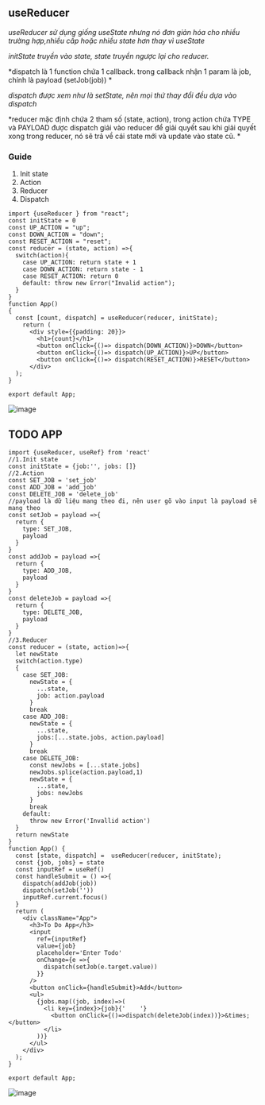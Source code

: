 ## useReducer
*useReducer sử dụng giống useState nhưng nó đơn giản hóa cho nhiều trường hợp,nhiều cấp hoặc nhiều state hơn thay vì useState* 

*initState truyền vào state, state truyền ngược lại cho reducer.*

*dispatch là 1 function chứa 1 callback. trong callback nhận 1 param là job, chính là payload (setJob(job)) *

*dispatch được xem như là setState, nên mọi thứ thay đổi đều dựa vào dispatch*

*reducer mặc định chứa 2 tham số (state, action), trong action chứa TYPE và PAYLOAD được dispatch giải vào reducer để giải quyết
sau khi giải quyết xong trong reducer, nó sẽ trả về cái state mới và update vào state cũ. *

### Guide

1. Init state
2. Action
3. Reducer
4. Dispatch
```
import {useReducer } from "react";
const initState = 0
const UP_ACTION = "up";
const DOWN_ACTION = "down";
const RESET_ACTION = "reset";
const reducer = (state, action) =>{
  switch(action){
    case UP_ACTION: return state + 1
    case DOWN_ACTION: return state - 1
    case RESET_ACTION: return 0
    default: throw new Error("Invalid action");
  }
}
function App() 
{
  const [count, dispatch] = useReducer(reducer, initState);
    return (
      <div style={{padding: 20}}>
        <h1>{count}</h1>
        <button onClick={()=> dispatch(DOWN_ACTION)}>DOWN</button>
        <button onClick={()=> dispatch(UP_ACTION)}>UP</button>
        <button onClick={()=> dispatch(RESET_ACTION)}>RESET</button>
      </div>
  );
}

export default App;

```
![image](https://user-images.githubusercontent.com/59383987/176338360-edaecd46-813d-4e62-9c6c-6ef5f8c71841.png)

## TODO APP
```
import {useReducer, useRef} from 'react'
//1.Init state
const initState = {job:'', jobs: []}
//2.Action
const SET_JOB = 'set_job'
const ADD_JOB = 'add_job'
const DELETE_JOB = 'delete_job'
//payload là dữ liệu mang theo đi, nên user gõ vào input là payload sẽ mang theo
const setJob = payload =>{
  return {
    type: SET_JOB,
    payload
  }
}
const addJob = payload =>{
  return {
    type: ADD_JOB,
    payload
  } 
}
const deleteJob = payload =>{
  return {
    type: DELETE_JOB,
    payload
  }
}
//3.Reducer
const reducer = (state, action)=>{
  let newState
  switch(action.type)
  {
    case SET_JOB:
      newState = {
        ...state,
        job: action.payload
      }
      break
    case ADD_JOB:
      newState = {
        ...state,
        jobs:[...state.jobs, action.payload]
      }
      break
    case DELETE_JOB:
      const newJobs = [...state.jobs]
      newJobs.splice(action.payload,1)
      newState = {
        ...state,
        jobs: newJobs
      }
      break
    default:
      throw new Error('Invallid action')
  }
  return newState
}
function App() {
  const [state, dispatch] =  useReducer(reducer, initState);
  const {job, jobs} = state
  const inputRef = useRef()
  const handleSubmit = () =>{
    dispatch(addJob(job))
    dispatch(setJob(''))  
    inputRef.current.focus()
  }
  return (
    <div className="App">
      <h3>To Do App</h3>
      <input
        ref={inputRef}
        value={job}
        placeholder='Enter Todo'
        onChange={e =>{
          dispatch(setJob(e.target.value))
        }}
      />
      <button onClick={handleSubmit}>Add</button>
      <ul>
        {jobs.map((job, index)=>(
          <li key={index}>{job}{'    '}   
            <button onClick={()=>dispatch(deleteJob(index))}>&times;</button>
          </li>
        ))}
      </ul>
    </div>
  );
}

export default App;

```
![image](https://user-images.githubusercontent.com/59383987/179338648-035e18a1-1262-4845-99b3-41922a36c588.png)

 
